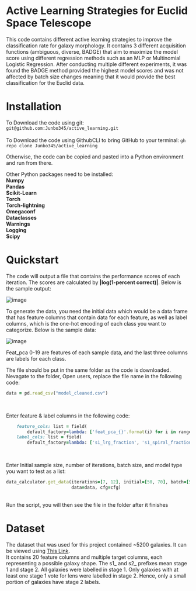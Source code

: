 # **Active Learning Strategies for Euclid Space Telescope**

This code contains different active learning strategies to improve the classification rate for galaxy morphology. It contains 3 different acquisition functions (ambiguous, diverse, BADGE) that aim to maximize the model score using different regression methods such as an MLP or Multinomial Logistic Regression. After conducting multiple different experiments, it was found the BADGE method provided the highest model scores and was not affected by batch size changes meaning that it would provide the best classification for the Euclid data. 

# Installation

To Download the code using git: ```git@github.com:Junbo345/active_learning.git``` <br/>
<br/>
To Download the code using GithubCLI to bring GitHub to your terminal: ```gh repo clone Junbo345/active_learning```
<br/>

Otherwise, the code can be copied and pasted into a Python environment and run from there. <br/>

Other Python packages need to be installed: 
<br/>
**Numpy** <br/>
**Pandas** <br/>
**Scikit-Learn** <br/>
**Torch** <br/>
**Torch-lightning** <br/>
**Omegaconf** <br/>
**Dataclasses** <br/>
**Warnings** <br/>
**Logging** <br/>
**Scipy** <br/>

# Quickstart
The code will output a file that contains the performance scores of each iteration. The scores are calculated by **|log(1-percent correct)|**. Below is the sample output: <br/>

![image](https://github.com/user-attachments/assets/29af6138-e814-4cbd-a672-e21a05b2d7b1) <br/>

To generate the data, you need the initial data which would be a data frame that has feature columns that contain data for each feature, as well as label columns, which is the one-hot encoding of each class you want to categorize. Below is the sample data: <br/>

![image](https://github.com/user-attachments/assets/93abb92c-6e2a-4e16-b279-d27c4d7cead1)

Feat_pca 0-19 are features of each sample data, and the last three columns are labels for each class. <br/>

The file should be put in the same folder as the code is downloaded. Nevagate to the folder, Open users, replace the file name in the following code: <br/>

```ruby
data = pd.read_csv("model_cleaned.csv")
```
<br/>

Enter feature & label columns in the following code: <br/>

```ruby
    feature_cols: list = field(
        default_factory=lambda: ['feat_pca_{}'.format(i) for i in range(20)])  # Feature column names
    label_cols: list = field(
        default_factory=lambda: ['s1_lrg_fraction', 's1_spiral_fraction', 'other'])  # Label column names
```
<br/>

Enter Initial sample size, number of iterations, batch size, and model type you want to test as a list: <br/>
```ruby
data_calculator.get_data(iterations=[7, 12], initial=[50, 70], batch=[500, 300], method=["pytorch_N", "pytorch_N"],
                         data=data, cfg=cfg)
```
<br/>
Run the script, you will then see the file in the folder after it finishes

# Dataset

The dataset that was used for this project contained ~5200 galaxies. It can be viewed using [This Link](https://docs.google.com/spreadsheets/d/1wNmAqCF6vYWlkeholPEZQDJ1QFmoZ13O5fW1kR5rBoo/edit?gid=1126909556#gid=1126909556). 
<br/> It contains 20 feature columns and multiple target columns, each representing a possible galaxy shape. The s1_ and s2_ prefixes mean stage 1 and stage 2. All galaxies were labelled in stage 1. Only galaxies with at least one stage 1 vote for lens were labelled in stage 2. Hence, only a small portion of galaxies have stage 2 labels.







